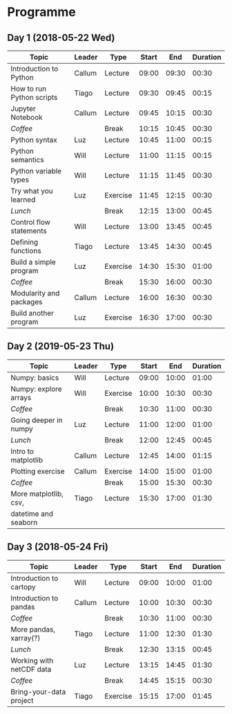 # Programme
## Day 1 (2018-05-22 Wed)
| Topic                     | Leader | Type     | Start | End   | Duration |
|---------------------------|--------|----------|-------|-------|----------|
| Introduction to Python    | Callum | Lecture  | 09:00 | 09:30 | 00:30    |
| How to run Python scripts | Tiago  | Lecture  | 09:30 | 09:45 | 00:15    |
| Jupyter Notebook          | Callum | Lecture  | 09:45 | 10:15 | 00:30    |
| *Coffee*                  |        | Break    | 10:15 | 10:45 | 00:30    |
| Python syntax             | Luz    | Lecture  | 10:45 | 11:00 | 00:15    |
| Python semantics          | Will   | Lecture  | 11:00 | 11:15 | 00:15    |
| Python variable types     | Will   | Lecture  | 11:15 | 11:45 | 00:30    |
| Try what you learned      | Luz    | Exercise | 11:45 | 12:15 | 00:30    |
| *Lunch*                   |        | Break    | 12:15 | 13:00 | 00:45    |
| Control flow statements   | Will   | Lecture  | 13:00 | 13:45 | 00:45    |
| Defining functions        | Tiago  | Lecture  | 13:45 | 14:30 | 00:45    |
| Build a simple program    | Luz    | Exercise | 14:30 | 15:30 | 01:00    |
| *Coffee*                  |        | Break    | 15:30 | 16:00 | 00:30    |
| Modularity and packages   | Callum | Lecture  | 16:00 | 16:30 | 00:30    |
| Build another program     | Luz    | Exercise | 16:30 | 17:00 | 00:30    |

## Day 2 (2019-05-23 Thu)
| Topic                     | Leader | Type     | Start | End   | Duration |
|---------------------------|--------|----------|-------|-------|----------|
| Numpy: basics             | Will   | Lecture  | 09:00 | 10:00 | 01:00    |
| Numpy: explore arrays     | Will   | Exercise | 10:00 | 10:30 | 00:30    |
| *Coffee*                  |        | Break    | 10:30 | 11:00 | 00:30    |
| Going deeper in numpy     | Luz    | Lecture  | 11:00 | 12:00 | 01:00    |
| *Lunch*                   |        | Break    | 12:00 | 12:45 | 00:45    |
| Intro to matplotlib       | Callum | Lecture  | 12:45 | 14:00 | 01:15    |
| Plotting exercise         | Callum | Exercise | 14:00 | 15:00 | 01:00    |
| *Coffee*                  |        | Break    | 15:00 | 15:30 | 00:30    |
| More matplotlib, csv,     | Tiago  | Lecture  | 15:30 | 17:00 | 01:30    |
|  datetime and seaborn     |        |          |       |       |          |

## Day 3 (2018-05-24 Fri)
| Topic                     | Leader | Type     | Start | End   | Duration |
|---------------------------|--------|----------|-------|-------|----------|
| Introduction to cartopy   | Will   | Lecture  | 09:00 | 10:00 | 01:00    |
| Introduction to pandas    | Callum | Lecture  | 10:00 | 10:30 | 00:30    |
| *Coffee*                  |        | Break    | 10:30 | 11:00 | 00:30    |
| More pandas, xarray(?)    | Tiago  | Lecture  | 11:00 | 12:30 | 01:30    |
| *Lunch*                   |        | Break    | 12:30 | 13:15 | 00:45    |
| Working with netCDF data  | Luz    | Lecture  | 13:15 | 14:45 | 01:30    |
| *Coffee*                  |        | Break    | 14:45 | 15:15 | 00:30    |
| Bring-your-data project   | Tiago  | Exercise | 15:15 | 17:00 | 01:45    |
